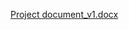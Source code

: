 [Project document_v1.docx](https://github.com/user-attachments/files/15807033/Project.document_v1.docx)
